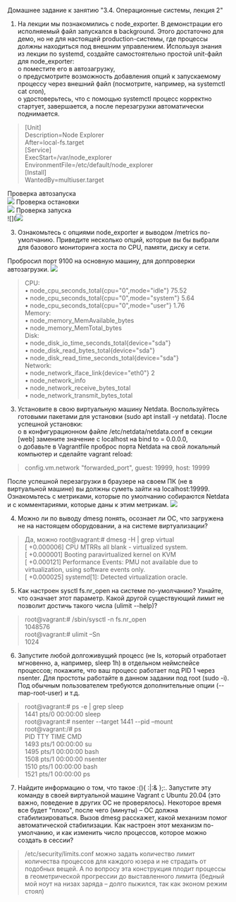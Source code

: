 Домашнее задание к занятию "3.4. Операционные системы, лекция 2"
1. На лекции мы познакомились с node_exporter. В демонстрации его исполняемый файл запускался в background. Этого достаточно для демо, но не для настоящей production-системы, где процессы должны находиться под внешним управлением. Используя знания из лекции по systemd, создайте самостоятельно простой unit-файл для node_exporter:  
o	поместите его в автозагрузку,  
o	предусмотрите возможность добавления опций к запускаемому процессу через внешний файл (посмотрите, например, на systemctl cat cron),  
o	удостоверьтесь, что с помощью systemctl процесс корректно стартует, завершается, а после перезагрузки автоматически поднимается.  
>[Unit]  
Description=Node Explorer  
After=local-fs.target  
[Service]  
ExecStart=/var/node_explorer  
EnvironmentFile=/etc/default/node_explorer  
[Install]  
WantedBy=multiuser.target  

Проверка автозапуска  
![](https://ams02pap001files.storage.live.com/y4mpg5xsbMg0nZ6RKU_ozhVpECGUcrxRdHrPgea4nKFPFQQeKeYjDIg9WvenCRoj7Kqsydf5alIafnEd9sQAMs9l_tQVDWJLsTAKIl5qDh50kpk_NLEVmnyJAob8q1s6mvAbzed2Rwl7euZktZsu7iFZ6tG6PXb6DzArvXhqfteSdeEXhIbkmYQ2TrF8tZ5n_Si?width=1291&height=472&cropmode=none ) 
Проверка остановки  
![](https://ams02pap001files.storage.live.com/y4mhAbSdI8nk3L0MvHB0ODsDGekNssDIhrrKzQY4wCNpFuO1gG_JIhbLnqYulQXxKraaSm-DkT2fl_iLRmhaQbGmRF8inYZK91Pvk6SLEa45GwWfhwLz_I6NXsh5a-W1DNGaQ1PQwf5Cg1Ziuy9j6m2VJamQTLLUNXqbX8LwKmtNorJ7OXl1DiKV8yCrQZbmsFn?width=1296&height=339&cropmode=none  )
Проверка запуска   
![](![](https://ams02pap001files.storage.live.com/y4mI-OkAshyvmjIaYFvdrYi1dFumq_VauwEwMIqUB5gY3feKJKRz0amayneR-ZDoOlWtYfW_fCmXm8mxcr7eTOHOdgBrTtj8nZLQEtTb6ex3sfJJITrBGJHSXiCkUeAOqCGDVfEFyhJw-gbV3DgqrvoUSVDKAVH8TZ1BqtSM2sU22gervRVBnYroQPaLBUPHYb0?width=1311&height=367&cropmode=none)  

3. Ознакомьтесь с опциями node_exporter и выводом /metrics по-умолчанию. Приведите несколько опций, которые вы бы выбрали для базового мониторинга хоста по CPU, памяти, диску и сети.  

Пробросил порт 9100 на основную машину, для доппроверки автозагрузки.
![](https://ams02pap001files.storage.live.com/y4mv7_izdu3adQy2OEYyemU90ifvpcYcpW16cG3cJk18ltVrrN7oQPUt7URfq7kwrnYdCWKthp5e4blr2hE6PhcH-FuJFhbNkG3i0Wwq8HN6lPd9yV0XeS0CRSozBEJGzw5P5Qmw23lCSFn_p7oiklh4s6UNbVJnKo36OfRSa9YGna98OvHbfETqLIGEsLEfoQH?width=960&height=729&cropmode=none)  
 
>CPU:  
•	node_cpu_seconds_total{cpu="0",mode="idle"} 75.52  
•	node_cpu_seconds_total{cpu="0",mode="system"} 5.64  
•	node_cpu_seconds_total{cpu="0",mode="user"} 1.76  
Memory:  
•	node_memory_MemAvailable_bytes  
•	node_memory_MemTotal_bytes  
Disk:  
•	node_disk_io_time_seconds_total{device="sda"}   
•	node_disk_read_bytes_total{device="sda"}   
•	node_disk_read_time_seconds_total{device="sda"}   
Network:  
•	node_network_iface_link{device="eth0"} 2  
•	node_network_info  
•	node_network_receive_bytes_total  
•	node_network_transmit_bytes_total  

	
	
3.	Установите в свою виртуальную машину Netdata. Воспользуйтесь готовыми пакетами для установки (sudo apt install -y netdata). После успешной установки:  
o	в конфигурационном файле /etc/netdata/netdata.conf в секции [web] замените значение с localhost на bind to = 0.0.0.0,  
o	добавьте в Vagrantfile проброс порта Netdata на свой локальный компьютер и сделайте vagrant reload:  
>config.vm.network "forwarded_port", guest: 19999, host: 19999  
> 
После успешной перезагрузки в браузере на своем ПК (не в виртуальной машине) вы должны суметь зайти на localhost:19999. Ознакомьтесь с метриками, которые по умолчанию собираются Netdata и с комментариями, которые даны к этим метрикам. 
 ![](https://ams02pap001files.storage.live.com/y4mjNmH9NL0EpoLMvc_FhNyqApdiennGDyUEyNuDvYpvLGNd11BxCzqDj9c4va5tYRDYlBBdKyHhFPFFll720PzYFuQfooIvP2RuSfBBMcK620aYkyHyoynGlgcBMpYII8J8ClbuCX_eJ1CDvULNVEKwlPg_15NNfGUVz_pkpdZNpNBYF33XSiiaux_ZDAHD51K?width=948&height=953&cropmode=none)

4.	Можно ли по выводу dmesg понять, осознает ли ОС, что загружена не на настоящем оборудовании, а на системе виртуализации?  
>Да, можно
root@vagrant:# dmesg -H | grep virtual  
[  +0.000006] CPU MTRRs all blank - virtualized system.  
[  +0.000001] Booting paravirtualized kernel on KVM  
[  +0.000121] Performance Events: PMU not available due to virtualization, using software events only.  
[  +0.000025] systemd[1]: Detected virtualization oracle.  
5.	Как настроен sysctl fs.nr_open на системе по-умолчанию? Узнайте, что означает этот параметр. Какой другой существующий лимит не позволит достичь такого числа (ulimit --help)?  
>root@vagrant:#  /sbin/sysctl -n fs.nr_open  
	1048576  
    root@vagrant:#  ulimit –Sn  
    1024  

6.	Запустите любой долгоживущий процесс (не ls, который отработает мгновенно, а, например, sleep 1h) в отдельном неймспейсе процессов; покажите, что ваш процесс работает под PID 1 через nsenter. Для простоты работайте в данном задании под root (sudo -i). Под обычным пользователем требуются дополнительные опции (--map-root-user) и т.д.  
>root@vagrant:# ps -e | grep sleep    
   1441 pts/0    00:00:00 sleep  
root@vagrant:# nsenter --target 1441 --pid –mount  
root@vagrant:/# ps  
    PID TTY          TIME CMD  
   1493 pts/1    00:00:00 su  
   1495 pts/1    00:00:00 bash  
   1508 pts/1    00:00:00 nsenter  
   1510 pts/1    00:00:00 bash  
   1521 pts/1    00:00:00 ps  
7.	Найдите информацию о том, что такое :(){ :|:& };:. Запустите эту команду в своей виртуальной машине Vagrant с Ubuntu 20.04 (это важно, поведение в других ОС не проверялось). Некоторое время все будет "плохо", после чего (минуты) – ОС должна стабилизироваться. Вызов dmesg расскажет, какой механизм помог автоматической стабилизации. Как настроен этот механизм по-умолчанию, и как изменить число процессов, которое можно создать в сессии?  
>/etc/security/limits.conf можно задать количество лимит количества процессов для каждого юзера и не страдать от подобных вещей. А по вопросу эта конструкция плодит процессы в геометрической прогрессии до выставленного лимита (бедный мой ноут на низах заряда – долго пыжился, так как эконом режим стоял)
